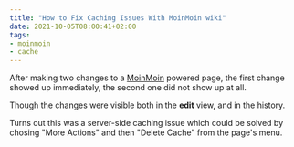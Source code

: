 ```yaml
---
title: "How to Fix Caching Issues With MoinMoin wiki"
date: 2021-10-05T08:00:41+02:00
tags:
- moinmoin
- cache
---
```


After making two changes to a [MoinMoin](https://moinmo.in/) powered page,
the first change showed up immediately,
the second one did not show up at all.

Though the changes were visible both in the **edit** view,
and in the history.

Turns out this was a server-side caching issue
which could be solved by chosing "More Actions" and then "Delete Cache" from the page's menu.
